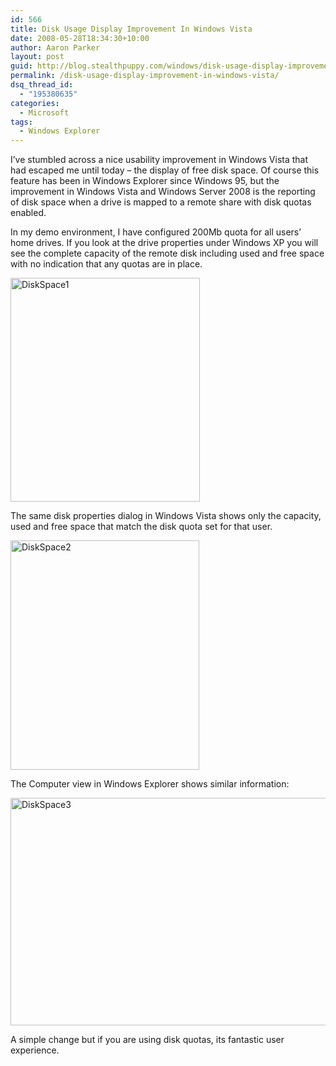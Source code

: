 ```yaml
---
id: 566
title: Disk Usage Display Improvement In Windows Vista
date: 2008-05-28T18:34:30+10:00
author: Aaron Parker
layout: post
guid: http://blog.stealthpuppy.com/windows/disk-usage-display-improvement-in-windows-vista
permalink: /disk-usage-display-improvement-in-windows-vista/
dsq_thread_id:
  - "195380635"
categories:
  - Microsoft
tags:
  - Windows Explorer
---
```

I&#8217;ve stumbled across a nice usability improvement in Windows Vista that had escaped me until today &#8211; the display of free disk space. Of course this feature has been in Windows Explorer since Windows 95, but the improvement in Windows Vista and Windows Server 2008 is the reporting of disk space when a drive is mapped to a remote share with disk quotas enabled.

In my demo environment, I have configured 200Mb quota for all users&#8217; home drives. If you look at the drive properties under Windows XP you will see the complete capacity of the remote disk including used and free space with no indication that any quotas are in place.

<img border="0" alt="DiskSpace1" src="http://stealthpuppy.com/wp-content/uploads/2008/05/diskspace1.png" width="303" height="358" /> 

The same disk properties dialog in Windows Vista shows only the capacity, used and free space that match the disk quota set for that user.

<img border="0" alt="DiskSpace2" src="http://stealthpuppy.com/wp-content/uploads/2008/05/diskspace2.png" width="302" height="367" /> 

The Computer view in Windows Explorer shows similar information:

<img border="0" alt="DiskSpace3" src="http://stealthpuppy.com/wp-content/uploads/2008/05/diskspace3.png" width="566" height="364" /> 

A simple change but if you are using disk quotas, its fantastic user experience.
